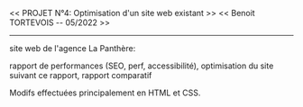 << PROJET N°4: Optimisation d'un site web existant >>
<< Benoit TORTEVOIS -- 05/2022 >>

-----------------------------------------------------

site web de l'agence La Panthère:

rapport de performances (SEO, perf, accessibilité), 
optimisation du site suivant ce rapport, 
rapport comparatif

Modifs effectuées principalement en HTML et CSS.
